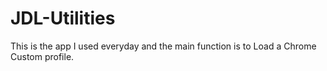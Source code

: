 # JDL-Utilities
 This is the app I used everyday and the main function is to Load a Chrome Custom profile.
